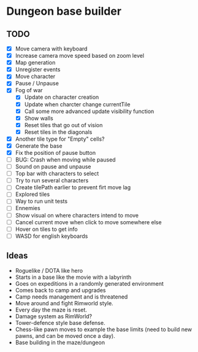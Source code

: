 # Dungeon base builder

## TODO

- [x] Move camera with keyboard
- [x] Increase camera move speed based on zoom level
- [x] Map generation
- [x] Unregister events
- [x] Move character
- [x] Pause / Unpause
- [x] Fog of war
  - [x] Update on character creation
  - [x] Update when charcter change currentTile
  - [x] Call some more advanced update visibility function
  - [x] Show walls
  - [x] Reset tiles that go out of vision
  - [x] Reset tiles in the diagonals
- [x] Another tile type for "Empty" cells?
- [x] Generate the base
- [x] Fix the position of pause button
- [ ] BUG: Crash when moving while paused
- [ ] Sound on pause and unpause
- [ ] Top bar with characters to select
- [ ] Try to run several characters
- [ ] Create tilePath earlier to prevent firt move lag
- [ ] Explored tiles
- [ ] Way to run unit tests
- [ ] Ennemies
- [ ] Show visual on where characters intend to move
- [ ] Cancel current move when click to move somewhere else
- [ ] Hover on tiles to get info
- [ ] WASD for english keyboards

## Ideas

- Roguelike / DOTA like hero
- Starts in a base like the movie with a labyrinth
- Goes on expeditions in a randomly generated environment
- Comes back to camp and upgrades
- Camp needs management and is threatened
- Move around and fight Rimworld style.
- Every day the maze is reset.
- Damage system as RimWorld?
- Tower-defence style base defense.
- Chess-like pawn moves to example the base limits (need to build new pawns, and can be moved once a day).
- Base building in the maze/dungeon
